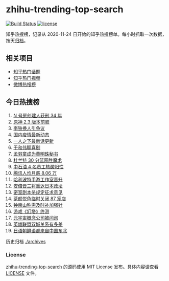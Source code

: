 # zhihu-trending-top-search

[![Build Status](https://github.com/justjavac/zhihu-trending-top-search/workflows/ci/badge.svg?branch=main)](https://github.com/justjavac/zhihu-trending-top-search/actions)
[![license](https://img.shields.io/github/license/justjavac/zhihu-trending-top-search)](https://github.com/justjavac/zhihu-trending-top-search/blob/main/LICENSE)

知乎热搜榜，记录从 2020-11-24 日开始的知乎热搜榜单。每小时抓取一次数据，按天[归档](./archives)。

## 相关项目

- [知乎热门话题](https://github.com/justjavac/zhihu-trending-hot-questions)
- [知乎热门视频](https://github.com/justjavac/zhihu-trending-hot-video)
- [微博热搜榜](https://github.com/justjavac/weibo-trending-hot-search)

## 今日热搜榜

<!-- BEGIN -->
<!-- 最后更新时间 Sat Nov 13 2021 05:05:43 GMT+0800 (China Standard Time) -->

1. [N 号房创建人获刑 34 年](https://www.zhihu.com/search?q=n号房)
1. [原神 2.3 版本前瞻](https://www.zhihu.com/search?q=原神)
1. [李铁换人引争议](https://www.zhihu.com/search?q=李铁)
1. [国内疫情最新动态](https://www.zhihu.com/search?q=疫情)
1. [一人之下最新话更新](https://www.zhihu.com/search?q=一人之下)
1. [于和伟聊喜剧](https://www.zhihu.com/search?q=一年一度喜剧大赛)
1. [孟羽童成为董明珠秘书](https://www.zhihu.com/search?q=孟羽童)
1. [杜兰特 30 分篮网胜魔术](https://www.zhihu.com/search?q=篮网)
1. [中石油 4 名员工核酸阳性](https://www.zhihu.com/search?q=北京疫情)
1. [腾讯人均月薪 8.06 万](https://www.zhihu.com/search?q=腾讯财报)
1. [哈利波特手游工作室晋升](https://www.zhihu.com/search?q=哈利波特魔法觉醒)
1. [安倍晋三将重返日本政坛](https://www.zhihu.com/search?q=安倍晋三)
1. [密室剧本杀规定征求意见](https://www.zhihu.com/search?q=剧本杀)
1. [茶颜悦色临时关闭 87 家店](https://www.zhihu.com/search?q=茶颜悦色)
1. [钟南山称需及时补加强针](https://www.zhihu.com/search?q=新冠疫苗加强针)
1. [游戏《幻塔》终测](https://www.zhihu.com/search?q=幻塔)
1. [元宇宙概念公司被问询](https://www.zhihu.com/search?q=元宇宙)
1. [英雄联盟双城关系有多差](https://www.zhihu.com/search?q=英雄联盟双城之战)
1. [日语朝鲜语都来自中国东北](https://www.zhihu.com/search?q=中国东北)

<!-- END -->

历史归档 [./archives](./archives)

### License

[zhihu-trending-top-search](https://github.com/justjavac/zhihu-trending-top-search)
的源码使用 MIT License 发布。具体内容请查看 [LICENSE](./LICENSE) 文件。
